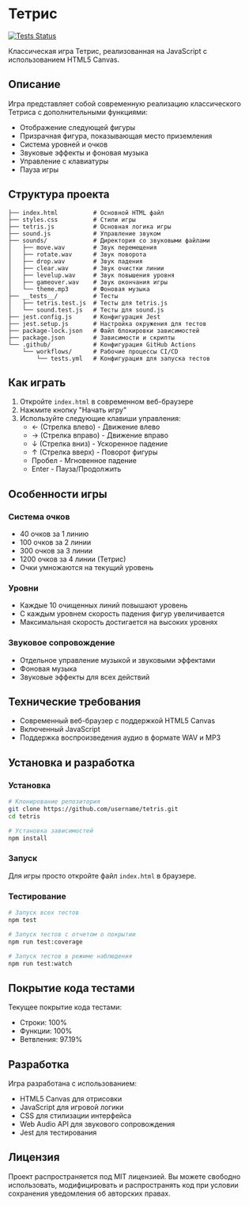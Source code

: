 # Тетрис

[![Tests Status](https://github.com/Spider-Dad/tetris_classic/actions/workflows/tests.yml/badge.svg)](https://github.com/Spider-Dad/tetris_classic/actions/workflows/tests.yml)

Классическая игра Тетрис, реализованная на JavaScript с использованием HTML5 Canvas.

## Описание

Игра представляет собой современную реализацию классического Тетриса с дополнительными функциями:
- Отображение следующей фигуры
- Призрачная фигура, показывающая место приземления
- Система уровней и очков
- Звуковые эффекты и фоновая музыка
- Управление с клавиатуры
- Пауза игры

## Структура проекта

```
├── index.html          # Основной HTML файл
├── styles.css          # Стили игры
├── tetris.js           # Основная логика игры
├── sound.js            # Управление звуком
├── sounds/             # Директория со звуковыми файлами
│   ├── move.wav        # Звук перемещения
│   ├── rotate.wav      # Звук поворота
│   ├── drop.wav        # Звук падения
│   ├── clear.wav       # Звук очистки линии
│   ├── levelup.wav     # Звук повышения уровня
│   ├── gameover.wav    # Звук окончания игры
│   └── theme.mp3       # Фоновая музыка
├── __tests__/          # Тесты
│   ├── tetris.test.js  # Тесты для tetris.js
│   └── sound.test.js   # Тесты для sound.js
├── jest.config.js      # Конфигурация Jest
├── jest.setup.js       # Настройка окружения для тестов
├── package-lock.json   # Файл блокировки зависимостей
├── package.json        # Зависимости и скрипты
└── .github/            # Конфигурация GitHub Actions
    └── workflows/      # Рабочие процессы CI/CD
        └── tests.yml   # Конфигурация для запуска тестов
```

## Как играть

1. Откройте `index.html` в современном веб-браузере
2. Нажмите кнопку "Начать игру"
3. Используйте следующие клавиши управления:
   - ← (Стрелка влево) - Движение влево
   - → (Стрелка вправо) - Движение вправо
   - ↓ (Стрелка вниз) - Ускоренное падение
   - ↑ (Стрелка вверх) - Поворот фигуры
   - Пробел - Мгновенное падение
   - Enter - Пауза/Продолжить

## Особенности игры

### Система очков
- 40 очков за 1 линию
- 100 очков за 2 линии
- 300 очков за 3 линии
- 1200 очков за 4 линии (Тетрис)
- Очки умножаются на текущий уровень

### Уровни
- Каждые 10 очищенных линий повышают уровень
- С каждым уровнем скорость падения фигур увеличивается
- Максимальная скорость достигается на высоких уровнях

### Звуковое сопровождение
- Отдельное управление музыкой и звуковыми эффектами
- Фоновая музыка
- Звуковые эффекты для всех действий

## Технические требования

- Современный веб-браузер с поддержкой HTML5 Canvas
- Включенный JavaScript
- Поддержка воспроизведения аудио в формате WAV и MP3

## Установка и разработка

### Установка
```bash
# Клонирование репозитория
git clone https://github.com/username/tetris.git
cd tetris

# Установка зависимостей
npm install
```

### Запуск
Для игры просто откройте файл `index.html` в браузере.

### Тестирование
```bash
# Запуск всех тестов
npm test

# Запуск тестов с отчетом о покрытии
npm run test:coverage

# Запуск тестов в режиме наблюдения
npm run test:watch
```

## Покрытие кода тестами

Текущее покрытие кода тестами:
- Строки: 100%
- Функции: 100%
- Ветвления: 97.19%

## Разработка

Игра разработана с использованием:
- HTML5 Canvas для отрисовки
- JavaScript для игровой логики
- CSS для стилизации интерфейса
- Web Audio API для звукового сопровождения
- Jest для тестирования

## Лицензия

Проект распространяется под MIT лицензией. Вы можете свободно использовать, модифицировать и распространять код при условии сохранения уведомления об авторских правах. 